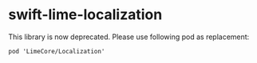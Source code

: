 # swift-lime-localization

This library is now deprecated. Please use following pod as replacement:
```
pod 'LimeCore/Localization'
```
